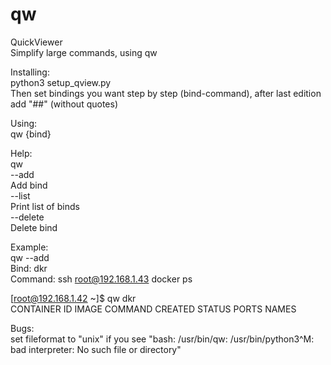 # qw
QuickViewer  
Simplify large commands, using qw 

Installing:  
python3 setup_qview.py  
Then set bindings you want step by step (bind-command), after last edition add "##" (without quotes)  

Using:  
qw {bind}  
  
Help:  
qw  
    --add  
        Add bind  
    --list  
        Print list of binds  
    --delete  
        Delete bind  
  
Example:  
qw --add  
Bind: dkr  
Command: ssh root@192.168.1.43 docker ps  
  
[root@192.168.1.42 ~]$ qw dkr  
CONTAINER ID        IMAGE                                                                    COMMAND                  CREATED             STATUS              PORTS               NAMES  
  
  
Bugs:  
set fileformat to "unix" if you see "bash: /usr/bin/qw: /usr/bin/python3^M: bad interpreter: No such file or directory"

